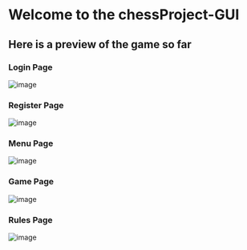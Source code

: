 <h1> Welcome to the chessProject-GUI </h1>

<h2>Here is a preview of the game so far</h2>

<h3>Login Page</h3>

![image](https://user-images.githubusercontent.com/115341061/198403174-153e3b96-d07b-40a6-b6a2-17cafd8beac8.png)

<h3>Register Page</h3>

![image](https://user-images.githubusercontent.com/115341061/198403225-478d9fc0-0aca-4bf8-b146-71a5b5e517f7.png)

<h3>Menu Page</h3>

![image](https://user-images.githubusercontent.com/115341061/198403259-d69ff775-5dbf-45e1-86d8-7d53e021c3f6.png)

<h3>Game Page</h3>

![image](https://user-images.githubusercontent.com/115341061/198403288-3c6d8163-cefb-45a0-ac68-67384be032f0.png)

<h3>Rules Page</h3>

![image](https://user-images.githubusercontent.com/115341061/198403316-18eca8f7-722d-4256-abf8-6d7dbdc32fee.png)
